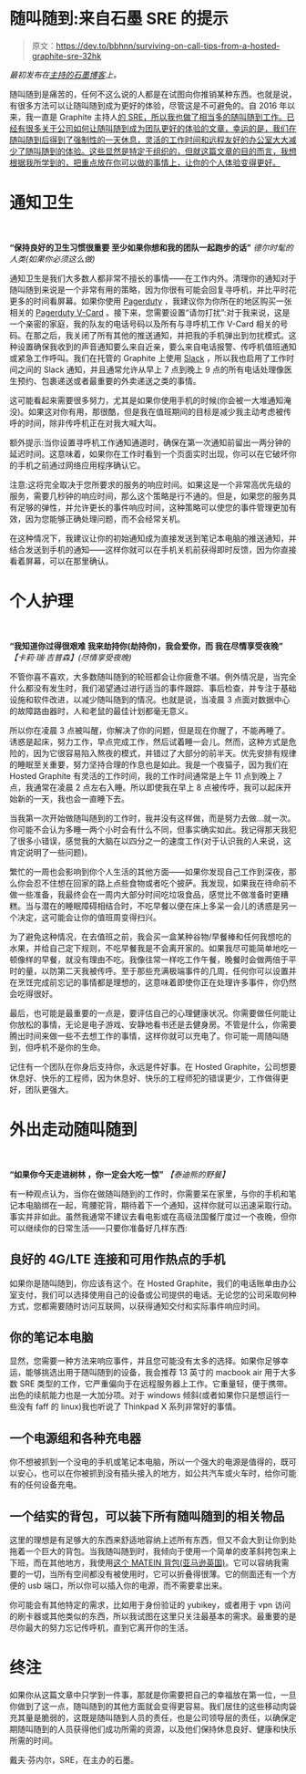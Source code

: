 # 随叫随到:来自石墨 SRE 的提示

> 原文：<https://dev.to/bbhnn/surviving-on-call-tips-from-a-hosted-graphite-sre-32hk>

*最初发布在[主持的石墨博客](https://www.hostedgraphite.com/blog/surviving-on-call-tips-from-a-hosted-graphite-sre)上。*

随叫随到是痛苦的，任何不这么说的人都是在试图向你推销某种东西。也就是说，有很多方法可以让随叫随到成为更好的体验，尽管这是不可避免的。自 2016 年以来，我一直是 Graphite 主持人[的 SRE，所以我也做了相当多的随叫随到工作。已经有很多关于公司如何让随叫随到成为团队更好的体验的文章，幸运的是，我们在随叫随到后得到了强制性的一天休息，灵活的工作时间和远程友好的办公室大大减少了随叫随到的体验。这些显然是特定于组织的，但就这篇文章的目的而言，我想根据我所学到的，把重点放在你可以做的事情上，让你的个人体验变得更好。](https://www.hostedgraphite.com/)

# 通知卫生

‍

**“保持良好的卫生习惯很重要
至少如果你想和我的团队一起跑步的话”**
*德尔时髦的人类(如果你必须这么做)*
‍

通知卫生是我们大多数人都非常不擅长的事情——在工作内外。清理你的通知对于随叫随到来说是一个非常有用的策略，因为你很有可能会回复寻呼机，并比平时花更多的时间看屏幕。如果你使用 [Pagerduty](https://www.pagerduty.com/) ，我建议你为你所在的地区购买一张相关的 [Pagerduty V-Card](https://support.pagerduty.com/docs/notification-phone-numbers) 。接下来，您需要设置“请勿打扰”:对于我来说，这是一个亲密的家庭，我的队友的电话号码以及所有与寻呼机工作 V-Card 相关的号码。在那之后，我关闭了所有其他的推送通知，并把我的手机弹出到勿扰模式。这种设置确保我收到的声音通知要么来自近亲，要么来自电话报警、传呼机值班通知或紧急工作呼叫。我们在托管的 Graphite 上使用 [Slack](https://slack.com/intl/en-ie/) ，所以我也启用了工作时间之间的 Slack 通知，并且通常允许从早上 7 点到晚上 9 点的所有电话处理像医生预约、包裹递送或者最重要的外卖递送之类的事情。

这可能看起来需要很多努力，尤其是如果你使用手机的时候(你会被一大堆通知淹没)。如果这对你有用，那很酷，但是我在值班期间的目标是减少我主动考虑被传呼的时间，除非传呼机正在对我大喊大叫。

额外提示:当你设置寻呼机工作通知通道时，确保在第一次通知前留出一两分钟的延迟时间。这意味着，如果你在工作时看到一个页面实时出现，你可以在它破坏你的手机之前通过网络应用程序确认它。

注意:这将完全取决于您所要求的服务的响应时间。如果这是一个非常高优先级的服务，需要几秒钟的响应时间，那么这个策略是行不通的。但是，如果您的服务具有足够的弹性，并允许更长的事件响应时间，这种策略可以使您的事件管理更加有效，因为您能够正确处理问题，而不会经常关机。

在这种情况下，我建议让你的初始通知成为直接发送到笔记本电脑的推送通知，并结合发送到手机的通知——这样你就可以在手机关机前获得即时反馈，因为你直接看着屏幕，可以在那里确认。

# 个人护理

‍

**“我知道你过得很艰难
我来劫持你(劫持你)，我会爱你，而
我在尽情享受夜晚”**
*【卡莉·瑞·吉普森】(尽情享受夜晚)*

不管你喜不喜欢，大多数随叫随到的轮班都会让你疲惫不堪。例外情况是，当完全什么都没有发生时，我们渴望通过进行适当的事件跟踪、事后检查，并专注于基础设施和软件改进，以减少随叫随到的情况。也就是说，当凌晨 3 点面对数据中心的故障路由器时，人和老鼠的最佳计划都毫无意义。

所以你在凌晨 3 点被叫醒，你解决了你的问题，但是现在你醒了，不能再睡了。诱惑是起床，努力工作，早点完成工作，然后试着睡一会儿。然而，这种方式是危险的，因为它很容易陷入熬夜的模式，并错过了大部分的前半天。优先安排有规律的睡眠至关重要，努力坚持合理的作息也是如此。我是一个夜猫子，因为我们在 Hosted Graphite 有灵活的工作时间，我的工作时间通常是上午 11 点到晚上 7 点，我通常在凌晨 2 点左右入睡。所以即使我在早上 8 点被传呼，我可以起床开始新的一天，我也会一直睡下去。

当我第一次开始做随叫随到的工作时，我并没有这样做，而是努力去做...就一次。你可能不会认为多睡一两个小时会有什么不同，但事实确实如此。我记得那天我犯了很多小错误，感觉我的大脑在以四分之一的速度工作(对于认识我的人来说，这肯定说明了一些问题)。

繁忙的一周也会影响到你个人生活的其他方面——如果你发现自己工作到深夜，那么你会忍不住想在回家的路上点些食物或者吃个披萨。我发现，如果我在待命前不做一些准备，我最终会在一周内大部分时间吃垃圾食品，感觉比不做准备时更糟糕。当与潜在的睡眠障碍相结合时，不吃早餐以便在床上多呆一会儿的诱惑是另一个决定，这可能会让你的值班周变得扫兴。

为了避免这种情况，在去值班之前，我会买一盒某种谷物/早餐棒和任何我想吃的水果，并给自己定下规则，不吃早餐我是不会离开家的。如果我尽可能简单地吃一顿像样的早餐，就没有理由不吃。我像往常一样吃工作午餐，晚餐时会做两倍于平时的量，以防第二天我被传呼。至于那些充满极端事件的几周，任何你可以设置并在烹饪完成前忘记的事情都是理想的，这意味着即使你正在处理许多事件，你仍然会吃得很好。

最后，也可能是最重要的一点是，要评估自己的心理健康状况。你需要做任何能让你放松的事情，无论是电子游戏、安静地看书还是去健身房。不管是什么，你需要腾出时间来做一些不去想工作的事情，这样你就可以充电了。你可能一周随叫随到，但呼机不是你的生命。

记住有一个团队在你身后支持你，永远是件好事。在 Hosted Graphite，公司想要休息好、快乐的工程师，因为休息好、快乐的工程师犯的错误更少，工作做得更好，团队更强大。
‍

# 外出走动随叫随到

‍

**“如果你今天走进树林
，你一定会大吃一惊”**
*【泰迪熊的野餐】*

有一种观点认为，当你在做随叫随到的工作时，你需要呆在家里，与你的手机和笔记本电脑绑在一起，弯腰驼背，期待着下一个通知，这样你就可以迅速采取行动。事实并非如此。虽然我通常不建议去看电影或在高级法国餐厅度过一个夜晚，但你可以继续你的日常生活——只要你准备好几样东西:

## 良好的 4G/LTE 连接和可用作热点的手机

如果你是随叫随到，你应该有这个。在 Hosted Graphite，我们的电话账单由办公室支付，我们可以选择使用自己的设备或公司提供的电话。无论您的公司采取何种方式，您都需要随时访问互联网，以获得通知交付和实际事件响应时间。

## 你的笔记本电脑

显然，您需要一种方法来响应事件，并且您可能没有太多的选择。如果你足够幸运，能够挑选出用于随叫随到的设备，我会推荐 13 英寸的 macbook air 用于大多数 SRE 类型的工作，它严重偏向于在远程服务器上工作。它重量轻，便于携带。出色的续航能力也是一大加分项。对于 windows 倾斜(或者如果你只是想运行一些没有 faff 的 linux)我也听说了 Thinkpad X 系列非常好的事情。

## 一个电源组和各种充电器

你不想被抓到一个没电的手机或笔记本电脑，所以一个强大的电源是值得的，既可以安心，也可以在你被抓到没有插头接入的地方，如公共汽车或火车时，给你可能有的任何设备充电。

## 一个结实的背包，可以装下所有随叫随到的相关物品

这里的理想是有足够大的东西来舒适地容纳上述所有东西，但又不会大到让你到处拖着一个巨大的背包。当我随叫随到时，我倾向于使用一个简单的皮革斜挎包来上下班，而在其他地方，我使用[这个 MATEIN 背包(亚马逊英国)](https://www.amazon.co.uk/gp/product/B076LQ8WT8/ref=oh_aui_search_detailpage?ie=UTF8&psc=1)。它可以容纳我需要的一切，当所有空间都没有被使用时，它可以折叠得很薄。它的侧面还有一个方便的 usb 端口，所以你可以插入你的电源，而不需要拿出来。

你可能会有其他特定的需求，比如用于身份验证的 yubikey，或者用于 vpn 访问的刷卡器或其他类似的东西，所以我试图在这里只关注最基本的需求。最重要的是尽你最大的努力忘记传呼机，直到它离开你的生活。

# 终注

如果你从这篇文章中只学到一件事，那就是你需要把自己的幸福放在第一位，一旦你做到了这一点，随叫随到的其他方面就会变得更容易。我们居住的这些移动肉袋充其量是脆弱的，这既是随叫随到人员的责任，也是公司领导层的责任，以确保定期随叫随到的人员获得他们成功所需的资源，以及他们保持休息良好、健康和快乐所需的时间。

戴夫·芬内尔，SRE，在主办的石墨。
